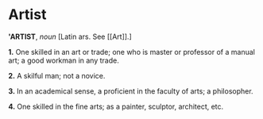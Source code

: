# Artist

**'ARTIST**, _noun_ \[Latin ars. See [[Art]].\]

**1.** One skilled in an art or trade; one who is master or professor of a manual art; a good workman in any trade.

**2.** A skilful man; not a novice.

**3.** In an academical sense, a proficient in the faculty of arts; a philosopher.

**4.** One skilled in the fine arts; as a painter, sculptor, architect, etc.
